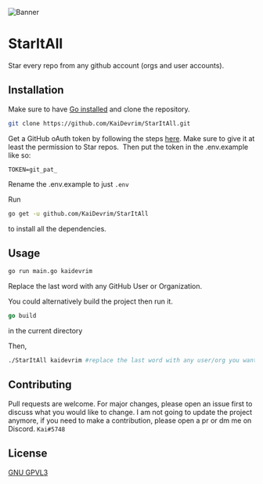 ![Banner]()
# StarItAll

Star every repo from any github account (orgs and user accounts).

## Installation

Make sure to have [Go installed](https://golang.org/doc/install) and clone the repository.

```bash
git clone https://github.com/KaiDevrim/StarItAll.git
```

Get a GitHub oAuth token by following the steps [here](https://docs.github.com/en/github/authenticating-to-github/creating-a-personal-access-token).
Make sure to give it at least the permission to Star repos. ![]()
Then put the token in the .env.example like so:

```
TOKEN=git_pat_
```

Rename the .env.example to just `.env`

Run

```bash
go get -u github.com/KaiDevrim/StarItAll
```

to install all the dependencies.

## Usage

```bash
go run main.go kaidevrim
```

Replace the last word with any GitHub User or Organization.

You could alternatively build the project then run it.

```go
go build
```

in the current directory

Then,

```bash
./StarItAll kaidevrim #replace the last word with any user/org you want to star
```

## Contributing

Pull requests are welcome. For major changes, please open an issue first to discuss what you would like to change.
I am not going to update the project anymore, if you need to make a contribution, please open a pr or dm me on Discord. `Kai#5748`

## License

[GNU GPVL3](https://choosealicense.com/licenses/gpl-3.0/)
